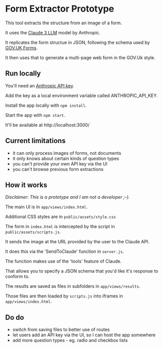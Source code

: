 # Form Extractor Prototype

This tool extracts the structure from an image of a form.

It uses the [Claude 3 LLM](https://claude.ai) model by Anthropic.

It replicates the form structue in JSON, following the schema used by [GOV.UK Forms](https://www.forms.service.gov.uk/).

It then uses that to generate a multi-page web form in the GOV.Uk style.

## Run locally

You'll need an [Anthropic API key](https://www.anthropic.com/api).

Add the key as a local environment variable called ANTHROPIC_API_KEY.

Install the app locally with `npm install`.

Start the app with `npm start`.

It'll be available at http://localhost:3000/

## Current limitations

- it can only process images of forms, not documents
- it only knows about certain kinds of question types
- you can't provide your own API key via the UI
- you can't browse previous form extractions

## How it works

*Disclaimer: This is a prototype and I am not a developer ;-).*

The main UI is in `app/views/index.html`.

Additional CSS styles are in `public/assets/style.css`

The form in `index.html` is intercepted by the script in `public/assets/scripts.js`.

It sends the image at the URL provided by the user to the Claude API.

It does this via the 'SendToClaude' function in `server.js`.

The function makes use of the 'tools' feature of Claude.

That allows you to specify a JSON schema that you'd like it's response to conform to.

The results are saved as files in subfolders in `app/views/results`.

Those files are then loaded by `scripts.js` into iframes in `app/views/index.html`.

## Do do

- switch from saving files to better use of routes
- let users add an API key via the UI, so I can host the app somewhere
- add more question types - eg. radio and checkbox lists

